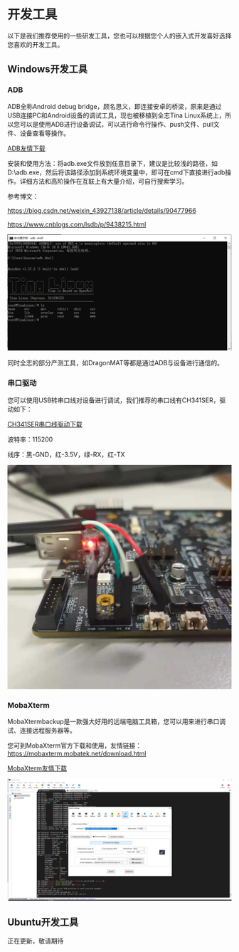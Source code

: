 # 开发工具



以下是我们推荐使用的一些研发工具，您也可以根据您个人的嵌入式开发喜好选择您喜欢的开发工具。



## Windows开发工具



### ADB

ADB全称Android debug bridge，顾名思义，即连接安卓的桥梁，原来是通过USB连接PC和Android设备的调试工具，现也被移植到全志Tina Linux系统上，所以您可以是使用ADB进行设备调试，可以进行命令行操作、push文件、pull文件、设备查看等操作。

[ADB友情下载](http://netstorage.allwinnertech.com:5000/sharing/YXi1y5ons)

安装和使用方法：将adb.exe文件放到任意目录下，建议是比较浅的路径，如D:\adb.exe，然后将该路径添加到系统环境变量中，即可在cmd下直接进行adb操作。详细方法和高阶操作在互联上有大量介绍，可自行搜索学习。

参考博文：

<https://blog.csdn.net/weixin_43927138/article/details/90477966>

<https://www.cnblogs.com/lsdb/p/9438215.html>

![ADB截图](../assets/img/ADB%E6%88%AA%E5%9B%BE.png)

同时全志的部分产测工具，如DragonMAT等都是通过ADB与设备进行通信的。



### 串口驱动

您可以使用USB转串口线对设备进行调试，我们推荐的串口线有CH341SER，驱动如下：

[CH341SER串口线驱动下载](http://netstorage.allwinnertech.com:5000/sharing/WUxgseDL1)

波特率：115200

线序：黑-GND，红-3.5V，绿-RX，红-TX

![串口线截图](../assets/img/%E4%B8%B2%E5%8F%A3%E7%BA%BF%E6%88%AA%E5%9B%BE.jpg)



### MobaXterm

MobaXtermbackup是一款强大好用的远端电脑工具箱，您可以用来进行串口调试、连接远程服务器等。

您可到MobaXterm官方下载和使用，友情链接：<https://mobaxterm.mobatek.net/download.html>

[MobaXterm友情下载](http://netstorage.allwinnertech.com:5000/sharing/NsH7nuOlW)



![串口工具截图](../assets/img/%E4%B8%B2%E5%8F%A3%E5%B7%A5%E5%85%B7%E6%88%AA%E5%9B%BE.png)



## Ubuntu开发工具

正在更新，敬请期待